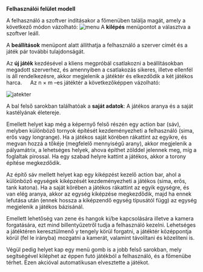 **Felhasználói felület modell**

A felhasználó a szoftver indításakor a főmenüben találja magát, amely a következő módon vázolható:
![menu](uploads/0de21ffdf47ede68cd65ff8db5344826/menu.png)
A **kilépés** menüpontot a választva a szoftver leáll.

A **beállítások** menüpont alatt állíthatja a felhasználó a szerver címét és a játék pár további tulajdonságát.

Az **új játék** kezdésével a kliens megpróbál csatlakozni a beállításokban megadott szerverhez, és amennyiben a csatlakozás sikeres, illetve ellenfél is áll rendelkezésre, akkor megjelenik a játéktér és elkezdődik a két játékos harca.
 
Az n × m –es játéktér a következőképpen vázolható:
 
![jatekter](uploads/5b267842fa248954883520b3b87d7ce9/jatekter.png)

A bal felső sarokban találhatóak a **saját adatok**: A játékos aranya és a saját kastélyának életereje.

Emellett helyet kap még a képernyő felső részén egy action bar (sáv), melyben különböző tornyok építését kezdeményezheti a felhasználó (sima, erős vagy longrange). Ha a játékos saját körében rákattint az egyikre, és megvan hozzá a tőkéje (megfelelő mennyiségű arany), akkor megjelenik a pályamátrix, a lehetséges helyek, ahova építhet zölddel jelennek meg, míg a foglaltak pirossal. Ha egy szabad helyre kattint a játékos, akkor a torony építése megkezdődik.

Az építő sáv mellett helyet kap egy kiképzést kezelő action bar, ahol a különböző egységek kiképzését kezdeményezheti a játékos (sima, erős, tank katona). Ha a saját körében a játékos rákattint az egyik egységre, és van elég aranya, akkor az egység kiképzése megkezdődik, majd ha ennek lefutása után (ennek hossza a kiképzendő egység típusától függ) az egység megjelenik a játékos bázisánál.

Emellett lehetőség van zene és hangok ki/be kapcsolására illetve a kamera forgatására, ezt mind billentyűzetről tudja a felhasználó kezelni. Lehetséges a játéktéren keresztülmenő y tengely körül forgatni, a játéktér középpontja körül (fel le irányba) mozgatni a kamerát, valamint távolítani és közelíteni is.

Végül pedig helyet kap egy menü gomb is a jobb felső sarokban, mely segítségével kiléphet az éppen futó játékból a felhasználó, és a főmenübe térhet. Ezen akcióval automatikusan elvesztette a játékot.